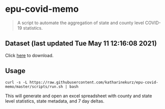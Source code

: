 # epu-covid-memo

> A script to automate the aggregation of state and county level COVID-19 statistics.

<!-- tmpl start -->

## Dataset (last updated Tue May 11 12:16:08 2021)

Click [here](https://covid-artifacts.s3.amazonaws.com/records/2021-5-11-12168-covid_artifact.xls) to download.

<!-- tmpl end -->

## Usage

```
curl -s -L https://raw.githubusercontent.com/katharinekurz/epu-covid-memo/master/scripts/run.sh | bash
```

This will generate and open an excel spreadsheet with county and state level statistics, state metadata, and 7 day deltas.